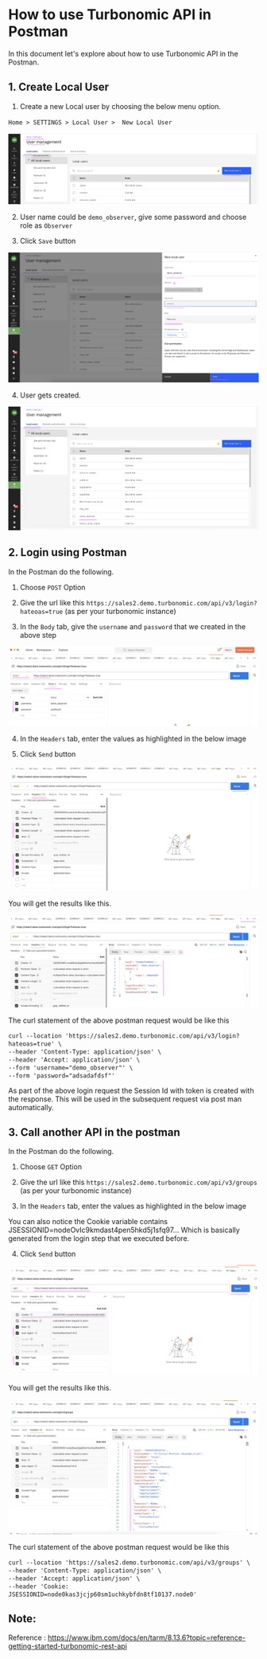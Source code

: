 # How to use Turbonomic API in Postman

In this document let's explore about how to use Turbonomic API in the Postman.

## 1. Create Local User

1. Create a new Local user by choosing the below menu option.

`Home > SETTINGS > Local User >  New Local User`

<img src="images/image-1-usr11.png">

2. User name could be `demo_observer`, give some password and choose role as `Observer`

3. Click `Save` button

<img src="images/image-1-usr12.png">

4. User gets created.

<img src="images/image-1-usr13.png">


## 2. Login using Postman

In the Postman do the following.

1. Choose `POST` Option

2. Give the url like this `https://sales2.demo.turbonomic.com/api/v3/login?hateoas=true` (as per your turbonomic instance)

3. In the `Body` tab, give the `username` and `password` that we created in the above step

<img src="images/image-2-login11.png">

4. In the `Headers` tab, enter the values as highlighted in the below image

5. Click `Send` button

<img src="images/image-2-login12.png">

You will get the results like this.

<img src="images/image-2-login13.png">


The curl statement of the above postman request would be like this 

```
curl --location 'https://sales2.demo.turbonomic.com/api/v3/login?hateoas=true' \
--header 'Content-Type: application/json' \
--header 'Accept: application/json' \
--form 'username="demo_observer"' \
--form 'password="adsadafdsf"'
```

As part of the above login request the Session Id with token is created with the response. This will be used in the subsequent request via post man automatically.


## 3. Call another API in the postman

In the Postman do the following.

1. Choose `GET` Option

2. Give the url like this `https://sales2.demo.turbonomic.com/api/v3/groups` (as per your turbonomic instance)

3. In the `Headers` tab, enter the values as highlighted in the below image

You can also notice the Cookie variable contains JSESSIONID=nodeOvIc9kmdast4pen5hkd5j1sfq97... Which is basically generated from the login step that we executed before.

4. Click `Send` button

<img src="images/image-3-api11.png">


You will get the results like this.

<img src="images/image-3-api12.png">


The curl statement of the above postman request would be like this 

```
curl --location 'https://sales2.demo.turbonomic.com/api/v3/groups' \
--header 'Content-Type: application/json' \
--header 'Accept: application/json' \
--header 'Cookie: JSESSIONID=node0kas3jcjp60sm1uchkybfdn8tf10137.node0'
```


## Note: 

Reference  : https://www.ibm.com/docs/en/tarm/8.13.6?topic=reference-getting-started-turbonomic-rest-api
